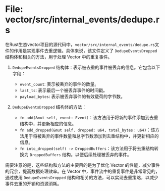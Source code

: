 # File: vector/src/internal_events/dedupe.rs

在Rust生态vector项目的源代码中，`vector/src/internal_events/dedupe.rs`文件的作用是实现事件去重逻辑。具体来说，该文件定义了 `DedupeEventsDropped` 结构体和相关的方法，用于处理 Vector 中的重复事件。

1. `DedupeEventsDropped` 结构体：表示被去重的事件被丢弃的信息。它包含以下字段：
   - `event_count`: 表示被丢弃的事件的数量。
   - `last_ts`: 表示最后一个被丢弃事件的时间戳。
   - `payload_bytes`: 表示被丢弃事件的有效载荷的字节数。

2. `DedupeEventsDropped` 结构体的方法：
   - `fn add(&mut self, event: Event)`：该方法用于将新的事件添加到去重结构中，并更新相应的信息。
   - `fn add_dropped(&mut self, dropped: u64, total_bytes: u64)`：该方法用于将被丢弃的事件数量和总字节数添加到去重结构中，并更新相应的信息。
   - `fn into_dropped(self) -> DroppedBuffers`：该方法用于将去重结构转换为 `DroppedBuffers` 结构，以便后续处理被丢弃的事件。

需要注意的是，这些结构和方法的主要目的是为了优化 Vector 的性能，减少事件的冗余，提高数据处理效率。在 Vector 中，事件流中的重复事件是非常常见的，通过使用 `DedupeEventsDropped` 结构和相关的方法，可以实现去重策略，以减少事件去重的开销和资源消耗。

